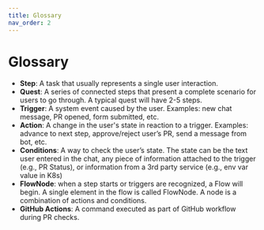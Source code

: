 ```yaml
---
title: Glossary
nav_order: 2
---
```

# Glossary

- **Step**: A task that usually represents a single user interaction.
- **Quest**: A series of connected steps that present a complete scenario for users to go through. A typical quest will have 2-5 steps.
- **Trigger**: A system event caused by the user. Examples: new chat message, PR opened, form submitted, etc.
- **Action**: A change in the user's state in reaction to a trigger. Examples: advance to next step, approve/reject user’s PR, send a message from bot, etc.
- **Conditions**: A way to check the user’s state. The state can be the text user entered in the chat, any piece of information attached to the trigger (e.g., PR Status), or information from a 3rd party service (e.g., env var value in K8s)
- **FlowNode**: when a step starts or triggers are recognized, a Flow will begin. A single element in the flow is called FlowNode. A node is a combination of actions and conditions.
- **GitHub Actions**: A command executed as part of GitHub workflow during PR checks.
